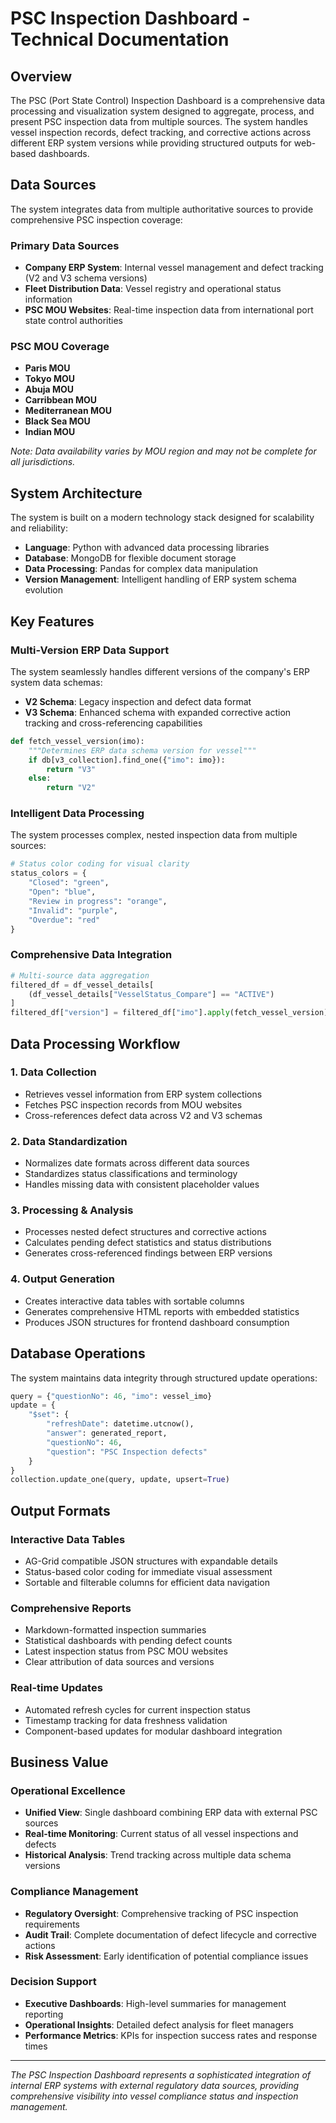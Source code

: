 # PSC Inspection Dashboard - Technical Documentation

## Overview

The PSC (Port State Control) Inspection Dashboard is a comprehensive data processing and visualization system designed to aggregate, process, and present PSC inspection data from multiple sources. The system handles vessel inspection records, defect tracking, and corrective actions across different ERP system versions while providing structured outputs for web-based dashboards.

## Data Sources

The system integrates data from multiple authoritative sources to provide comprehensive PSC inspection coverage:

### Primary Data Sources
- **Company ERP System**: Internal vessel management and defect tracking (V2 and V3 schema versions)
- **Fleet Distribution Data**: Vessel registry and operational status information
- **PSC MOU Websites**: Real-time inspection data from international port state control authorities

### PSC MOU Coverage
- **Paris MOU** 
- **Tokyo MOU** 
- **Abuja MOU** 
- **Carribbean MOU** 
- **Mediterranean MOU** 
- **Black Sea MOU** 
- **Indian MOU**


*Note: Data availability varies by MOU region and may not be complete for all jurisdictions.*

## System Architecture

The system is built on a modern technology stack designed for scalability and reliability:

- **Language**: Python with advanced data processing libraries
- **Database**: MongoDB for flexible document storage
- **Data Processing**: Pandas for complex data manipulation
- **Version Management**: Intelligent handling of ERP system schema evolution

## Key Features

### Multi-Version ERP Data Support

The system seamlessly handles different versions of the company's ERP system data schemas:

- **V2 Schema**: Legacy inspection and defect data format
- **V3 Schema**: Enhanced schema with expanded corrective action tracking and cross-referencing capabilities

```python
def fetch_vessel_version(imo):
    """Determines ERP data schema version for vessel"""
    if db[v3_collection].find_one({"imo": imo}):
        return "V3"
    else:
        return "V2"
```

### Intelligent Data Processing

The system processes complex, nested inspection data from multiple sources:

```python
# Status color coding for visual clarity
status_colors = {
    "Closed": "green",
    "Open": "blue", 
    "Review in progress": "orange",
    "Invalid": "purple",
    "Overdue": "red"
}
```

### Comprehensive Data Integration

```python
# Multi-source data aggregation
filtered_df = df_vessel_details[
    (df_vessel_details["VesselStatus_Compare"] == "ACTIVE")
]
filtered_df["version"] = filtered_df["imo"].apply(fetch_vessel_version)
```

## Data Processing Workflow

### 1. Data Collection
- Retrieves vessel information from ERP system collections
- Fetches PSC inspection records from MOU websites
- Cross-references defect data across V2 and V3 schemas

### 2. Data Standardization
- Normalizes date formats across different data sources
- Standardizes status classifications and terminology
- Handles missing data with consistent placeholder values

### 3. Processing & Analysis
- Processes nested defect structures and corrective actions
- Calculates pending defect statistics and status distributions
- Generates cross-referenced findings between ERP versions

### 4. Output Generation
- Creates interactive data tables with sortable columns
- Generates comprehensive HTML reports with embedded statistics
- Produces JSON structures for frontend dashboard consumption

## Database Operations

The system maintains data integrity through structured update operations:

```python
query = {"questionNo": 46, "imo": vessel_imo}
update = {
    "$set": {
        "refreshDate": datetime.utcnow(),
        "answer": generated_report,
        "questionNo": 46,
        "question": "PSC Inspection defects"
    }
}
collection.update_one(query, update, upsert=True)
```

## Output Formats

### Interactive Data Tables
- AG-Grid compatible JSON structures with expandable details
- Status-based color coding for immediate visual assessment
- Sortable and filterable columns for efficient data navigation

### Comprehensive Reports
- Markdown-formatted inspection summaries
- Statistical dashboards with pending defect counts
- Latest inspection status from PSC MOU websites
- Clear attribution of data sources and versions

### Real-time Updates
- Automated refresh cycles for current inspection status
- Timestamp tracking for data freshness validation
- Component-based updates for modular dashboard integration

## Business Value

### Operational Excellence
- **Unified View**: Single dashboard combining ERP data with external PSC sources
- **Real-time Monitoring**: Current status of all vessel inspections and defects
- **Historical Analysis**: Trend tracking across multiple data schema versions

### Compliance Management
- **Regulatory Oversight**: Comprehensive tracking of PSC inspection requirements
- **Audit Trail**: Complete documentation of defect lifecycle and corrective actions
- **Risk Assessment**: Early identification of potential compliance issues

### Decision Support
- **Executive Dashboards**: High-level summaries for management reporting
- **Operational Insights**: Detailed defect analysis for fleet managers
- **Performance Metrics**: KPIs for inspection success rates and response times

---

*The PSC Inspection Dashboard represents a sophisticated integration of internal ERP systems with external regulatory data sources, providing comprehensive visibility into vessel compliance status and inspection management.*
